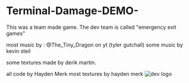 # Terminal-Damage-DEMO-

This was a team made game.
The dev team is called "emergency exit games"

most music by : @The_Tiny_Dragon on yt (tyler gutchall)
some music by kevin steil

some textures made by derik martin. 

all code by Hayden Merk
most textures by hayden merk
![dev logo](https://github.com/HaydenMerk/Terminal-Damage-DEMO-/assets/91197465/7df25896-0198-4d65-9218-d749779e5348)
